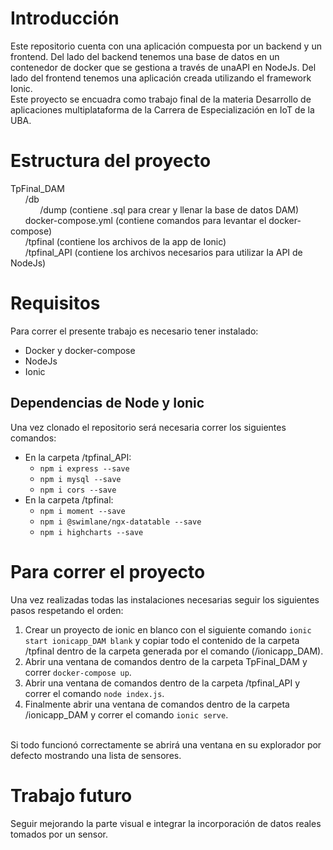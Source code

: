 # Introducción
Este repositorio cuenta con una aplicación compuesta por un backend y un frontend. Del lado del backend tenemos una base de datos en un contenedor de docker que se gestiona a través de unaAPI en NodeJs. Del lado del frontend tenemos una aplicación creada utilizando el framework Ionic.
<br> Este proyecto se encuadra como trabajo final de la materia Desarrollo de aplicaciones multiplataforma de la Carrera de Especialización en IoT de la UBA.

# Estructura del proyecto

TpFinal_DAM <br>
&nbsp;&nbsp;&nbsp;&nbsp;&nbsp;&nbsp;/db <br>
&nbsp;&nbsp;&nbsp;&nbsp;&nbsp;&nbsp;&nbsp;&nbsp;&nbsp;&nbsp;&nbsp;&nbsp;/dump (contiene .sql para crear y llenar la base de datos DAM) <br>
&nbsp;&nbsp;&nbsp;&nbsp;&nbsp;&nbsp;docker-compose.yml (contiene comandos para levantar el docker-compose) <br> 
&nbsp;&nbsp;&nbsp;&nbsp;&nbsp;&nbsp;/tpfinal (contiene los archivos de la app de Ionic) <br> 
&nbsp;&nbsp;&nbsp;&nbsp;&nbsp;&nbsp;/tpfinal_API (contiene los archivos necesarios para utilizar la API de NodeJs) <br>

# Requisitos

Para correr el presente trabajo es necesario tener instalado: <br>
* Docker y docker-compose
* NodeJs
* Ionic

## Dependencias de Node y Ionic

Una vez clonado el repositorio será necesaria correr los siguientes comandos:
- En la carpeta /tpfinal_API:
  - `npm i express --save`
  - `npm i mysql --save`
  - `npm i cors --save`
- En la carpeta /tpfinal:
  - `npm i moment --save`
  - `npm i @swimlane/ngx-datatable --save`
  - `npm i highcharts --save`
 
# Para correr el proyecto

Una vez realizadas todas las instalaciones necesarias seguir los siguientes pasos respetando el orden:
1. Crear un proyecto de ionic en blanco con el siguiente comando `ionic start ionicapp_DAM blank` y copiar todo el contenido de la carpeta /tpfinal dentro de la carpeta generada por el comando (/ionicapp_DAM).
2. Abrir una ventana de comandos dentro de la carpeta TpFinal_DAM y correr `docker-compose up`.
3. Abrir una ventana de comandos dentro de la carpeta /tpfinal_API y correr el comando `node index.js`.
4. Finalmente abrir una ventana de comandos dentro de la carpeta /ionicapp_DAM y correr el comando `ionic serve`.

<br> Si todo funcionó correctamente se abrirá una ventana en su explorador por defecto mostrando una lista de sensores.

# Trabajo futuro

Seguir mejorando la parte visual e integrar la incorporación de datos reales tomados por un sensor.
